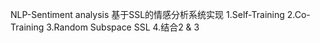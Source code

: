NLP-Sentiment analysis
基于SSL的情感分析系统实现
1.Self-Training
2.Co-Training
3.Random Subspace SSL
4.结合2 & 3
